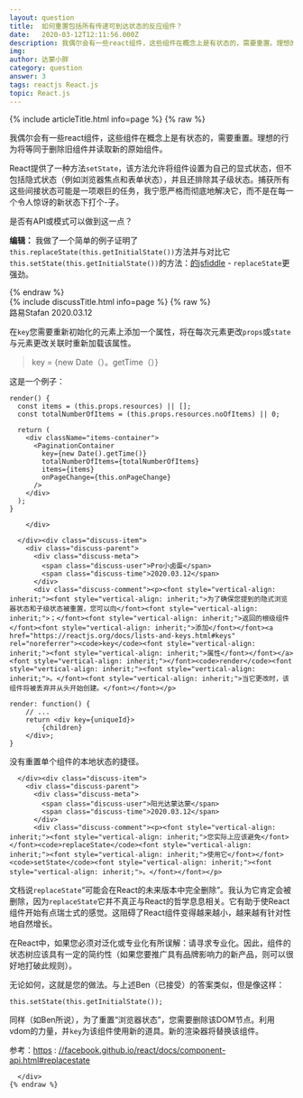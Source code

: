 ```yaml
---
layout: question
title:  如何重置包括所有传递可到达状态的反应组件？
date:   2020-03-12T12:11:56.000Z
description: 我偶尔会有一些react组件，这些组件在概念上是有状态的，需要重置。理想的行为将等同于删除旧组件并读取新的原始组件。React提供了一种方法setSt...
img: 
author: 达蒙小胖
category: question
answer: 3
tags: reactjs React.js
topic: React.js
---
```

<div class="article-root">
  <div class="article">
    {% include articleTitle.html info=page %}
    {% raw %}
    <div class="article-content"><p><font style="vertical-align: inherit;"><font style="vertical-align: inherit;">我偶尔会有一些react组件，这些组件在概念上是有状态的，需要重置。</font><font style="vertical-align: inherit;">理想的行为将等同于删除旧组件并读取新的原始组件。</font></font></p>

<p><font style="vertical-align: inherit;"><font style="vertical-align: inherit;">React提供了一种方法</font></font><code>setState</code><font style="vertical-align: inherit;"><font style="vertical-align: inherit;">，</font><font style="vertical-align: inherit;">该方法</font><font style="vertical-align: inherit;">允许将组件设置为自己的显式状态，但不包括隐式状态（例如浏览器焦点和表单状态），并且还排除其子级状态。</font><font style="vertical-align: inherit;">捕获所有这些间接状态可能是一项艰巨的任务，我宁愿严格而彻底地解决它，而不是在每一个令人惊讶的新状态下打个-子。</font></font></p>

<p><font style="vertical-align: inherit;"><font style="vertical-align: inherit;">是否有API或模式可以做到这一点？</font></font></p>

<p><strong><font style="vertical-align: inherit;"><font style="vertical-align: inherit;">编辑：</font></font></strong><font style="vertical-align: inherit;"><font style="vertical-align: inherit;">   我做了一个简单的例子证明了</font></font><code>this.replaceState(this.getInitialState())</code><font style="vertical-align: inherit;"><font style="vertical-align: inherit;">方法并与对比它</font></font><code>this.setState(this.getInitialState())</code><font style="vertical-align: inherit;"><font style="vertical-align: inherit;">的方法：</font></font><a href="https://jsfiddle.net/emn13/kdrzk6gh/" rel="noreferrer"><font style="vertical-align: inherit;"><font style="vertical-align: inherit;">的jsfiddle</font></font></a><font style="vertical-align: inherit;"><font style="vertical-align: inherit;"> - </font></font><code>replaceState</code><font style="vertical-align: inherit;"><font style="vertical-align: inherit;">更强劲。</font></font></p></div>
    {% endraw %}
  </div>

  <div class="discuss-wrapper">
    {% include discussTitle.html info=page %}
    {% raw %}
    <div class="discuss-item">
        <div class="discuss-parent">
          <div class="discuss-meta">
            <span class="discuss-user">路易Stafan</span>
            <span class="discuss-time">2020.03.12</span>
          </div>
          <div class="discuss-comment"><p><font style="vertical-align: inherit;"><font style="vertical-align: inherit;">在</font></font><code>key</code><font style="vertical-align: inherit;"><font style="vertical-align: inherit;">您需要重新初始化的元素上</font><font style="vertical-align: inherit;">添加一个</font><font style="vertical-align: inherit;">属性，将在每次</font><font style="vertical-align: inherit;">元素更改</font></font><code>props</code><font style="vertical-align: inherit;"><font style="vertical-align: inherit;">或</font></font><code>state</code><font style="vertical-align: inherit;"><font style="vertical-align: inherit;">与元素更改关联</font><font style="vertical-align: inherit;">时重新加载该属性</font><font style="vertical-align: inherit;">。</font></font></p>

<blockquote>
  <p><font style="vertical-align: inherit;"><font style="vertical-align: inherit;">key = {new Date（）。getTime（）}</font></font></p>
</blockquote>

<p><font style="vertical-align: inherit;"><font style="vertical-align: inherit;">这是一个例子：</font></font></p>

<pre><code>render() {<font></font>
  const items = (this.props.resources) || [];<font></font>
  const totalNumberOfItems = (this.props.resources.noOfItems) || 0;<font></font>
<font></font>
  return (<font></font>
    &lt;div className="items-container"&gt;<font></font>
      &lt;PaginationContainer<font></font>
        key={new Date().getTime()}<font></font>
        totalNumberOfItems={totalNumberOfItems}<font></font>
        items={items}<font></font>
        onPageChange={this.onPageChange}<font></font>
      /&gt;<font></font>
    &lt;/div&gt;<font></font>
  );<font></font>
}<font></font>
</code></pre></div>
        </div>
        
      </div><div class="discuss-item">
        <div class="discuss-parent">
          <div class="discuss-meta">
            <span class="discuss-user">Pro小卤蛋</span>
            <span class="discuss-time">2020.03.12</span>
          </div>
          <div class="discuss-comment"><p><font style="vertical-align: inherit;"><font style="vertical-align: inherit;">为了确保您提到的隐式浏览器状态和子级状态被重置，您可以向</font><font style="vertical-align: inherit;">；</font><font style="vertical-align: inherit;">返回的根级组件</font><font style="vertical-align: inherit;">添加</font></font><a href="https://reactjs.org/docs/lists-and-keys.html#keys" rel="noreferrer"><code>key</code><font style="vertical-align: inherit;"><font style="vertical-align: inherit;">属性</font></font></a><font style="vertical-align: inherit;"></font><code>render</code><font style="vertical-align: inherit;"><font style="vertical-align: inherit;">。</font><font style="vertical-align: inherit;">当它更改时，该组件将被丢弃并从头开始创建。</font></font></p>

<pre><code>render: function() {<font></font>
    // ...<font></font>
    return &lt;div key={uniqueId}&gt;<font></font>
        {children}<font></font>
    &lt;/div&gt;;<font></font>
}<font></font>
</code></pre>

<p><font style="vertical-align: inherit;"><font style="vertical-align: inherit;">没有重置单个组件的本地状态的捷径。</font></font></p></div>
        </div>
        
      </div><div class="discuss-item">
        <div class="discuss-parent">
          <div class="discuss-meta">
            <span class="discuss-user">阳光达蒙达蒙</span>
            <span class="discuss-time">2020.03.12</span>
          </div>
          <div class="discuss-comment"><p><font style="vertical-align: inherit;"><font style="vertical-align: inherit;">您实际上应该避免</font></font><code>replaceState</code><font style="vertical-align: inherit;"><font style="vertical-align: inherit;">使用它</font></font><code>setState</code><font style="vertical-align: inherit;"><font style="vertical-align: inherit;">。</font></font></p>

<p><font style="vertical-align: inherit;"><font style="vertical-align: inherit;">文档说</font></font><code>replaceState</code><font style="vertical-align: inherit;"><font style="vertical-align: inherit;">“可能会在React的未来版本中完全删除”。</font><font style="vertical-align: inherit;">我认为它肯定会被删除，因为</font></font><code>replaceState</code><font style="vertical-align: inherit;"><font style="vertical-align: inherit;">它并不真正与React的哲学息息相关。</font><font style="vertical-align: inherit;">它有助于使React组件开始有点瑞士式的感觉。</font><font style="vertical-align: inherit;">这阻碍了React组件变得越来越小，越来越有针对性地自然增长。</font></font></p>

<p><font style="vertical-align: inherit;"><font style="vertical-align: inherit;">在React中，如果您必须对泛化或专业化有所误解：请寻求专业化。</font><font style="vertical-align: inherit;">因此，组件的状态树应该具有一定的简约性（如果您要推广具有品牌影响力的新产品，则可以很好地打破此规则）。</font></font></p>

<p><font style="vertical-align: inherit;"><font style="vertical-align: inherit;">无论如何，这就是您的做法。</font><font style="vertical-align: inherit;">与上述Ben（已接受）的答案类似，但是像这样：</font></font></p>

<pre><code>this.setState(this.getInitialState());
</code></pre>

<p><font style="vertical-align: inherit;"><font style="vertical-align: inherit;">同样（如Ben所说），为了重置“浏览器状态”，您需要删除该DOM节点。</font><font style="vertical-align: inherit;">利用vdom的力量，并</font></font><code>key</code><font style="vertical-align: inherit;"><font style="vertical-align: inherit;">为该组件</font><font style="vertical-align: inherit;">使用新的</font><font style="vertical-align: inherit;">道具。</font><font style="vertical-align: inherit;">新的渲染器将替换该组件。</font></font></p>

<p><font style="vertical-align: inherit;"><font style="vertical-align: inherit;">参考：</font><a href="https://facebook.github.io/react/docs/component-api.html#replacestate"><font style="vertical-align: inherit;">https</font></a><font style="vertical-align: inherit;"> : </font></font><a href="https://facebook.github.io/react/docs/component-api.html#replacestate"><font style="vertical-align: inherit;"><font style="vertical-align: inherit;">//facebook.github.io/react/docs/component-api.html#replacestate</font></font></a></p></div>
        </div>
        
      </div>
    {% endraw %}
  </div>
<div>
